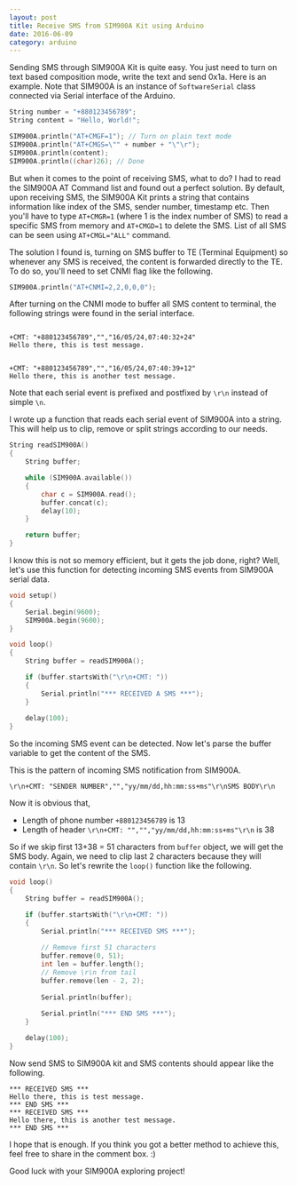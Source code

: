 ```yaml
---
layout: post
title: Receive SMS from SIM900A Kit using Arduino
date: 2016-06-09
category: arduino
---
```


Sending SMS through SIM900A Kit is quite easy. You just need to turn on text based composition mode, write the text and send 0x1a. Here is an example. Note that SIM900A is an instance of `SoftwareSerial` class connected via Serial interface of the Arduino.

```cpp
String number = "+880123456789";
String content = "Hello, World!";

SIM900A.println("AT+CMGF=1"); // Turn on plain text mode
SIM900A.println("AT+CMGS=\"" + number + "\"\r");
SIM900A.println(content);
SIM900A.println((char)26); // Done
```

But when it comes to the point of receiving SMS, what to do? I had to read the SIM900A AT Command list and found out a perfect solution. By default, upon receiving SMS, the SIM900A Kit prints a string that contains information like index of the SMS, sender number, timestamp etc. Then you'll have to type `AT+CMGR=1` (where 1 is the index number of SMS) to read a specific SMS from memory and `AT+CMGD=1` to delete the SMS. List of all SMS can be seen using `AT+CMGL="ALL"` command.

The solution I found is, turning on SMS buffer to TE (Terminal Equipment) so whenever any SMS is received, the content is forwarded directly to the TE. To do so, you'll need to set CNMI flag like the following.

```cpp
SIM900A.println("AT+CNMI=2,2,0,0,0");
```

After turning on the CNMI mode to buffer all SMS content to terminal, the following strings were found in the serial interface.

```

+CMT: "+880123456789","","16/05/24,07:40:32+24"
Hello there, this is test message.


+CMT: "+880123456789","","16/05/24,07:40:39+12"
Hello there, this is another test message.

```

Note that each serial event is prefixed and postfixed by `\r\n` instead of simple `\n`.

I wrote up a function that reads each serial event of SIM900A into a string. This will help us to clip, remove or split strings according to our needs.

```cpp
String readSIM900A()
{
    String buffer;

    while (SIM900A.available())
    {
        char c = SIM900A.read();
        buffer.concat(c);
        delay(10);
    }

    return buffer;
}
```


I know this is not so memory efficient, but it gets the job done, right? Well, let's use this function for detecting incoming SMS events from SIM900A serial data.

```cpp
void setup()
{
    Serial.begin(9600);
    SIM900A.begin(9600);
}

void loop()
{
    String buffer = readSIM900A();

    if (buffer.startsWith("\r\n+CMT: "))
    {
        Serial.println("*** RECEIVED A SMS ***");
    }
    
    delay(100);
}
```

So the incoming SMS event can be detected. Now let's parse the buffer variable to get the content of the SMS.

This is the pattern of incoming SMS notification from SIM900A.

```
\r\n+CMT: "SENDER NUMBER","","yy/mm/dd,hh:mm:ss+ms"\r\nSMS BODY\r\n
```

Now it is obvious that,

* Length of phone number `+880123456789` is 13
* Length of header `\r\n+CMT: "","","yy/mm/dd,hh:mm:ss+ms"\r\n` is 38

So if we skip first 13+38 = 51 characters from `buffer` object, we will get the SMS body. Again, we need to clip last 2 characters because they will contain `\r\n`. So let's rewrite the `loop()` function like the following.

```cpp
void loop()
{
    String buffer = readSIM900A();

    if (buffer.startsWith("\r\n+CMT: "))
    {
        Serial.println("*** RECEIVED SMS ***");
        
        // Remove first 51 characters
        buffer.remove(0, 51);
        int len = buffer.length();
        // Remove \r\n from tail
        buffer.remove(len - 2, 2);
        
        Serial.println(buffer);
        
        Serial.println("*** END SMS ***");
    }

    delay(100);
}
```

Now send SMS to SIM900A kit and SMS contents should appear like the following.

```
*** RECEIVED SMS ***
Hello there, this is test message.
*** END SMS ***
*** RECEIVED SMS ***
Hello there, this is another test message.
*** END SMS ***
```

I hope that is enough. If you think you got a better method to achieve this, feel free to share in the comment box. :)

Good luck with your SIM900A exploring project!
